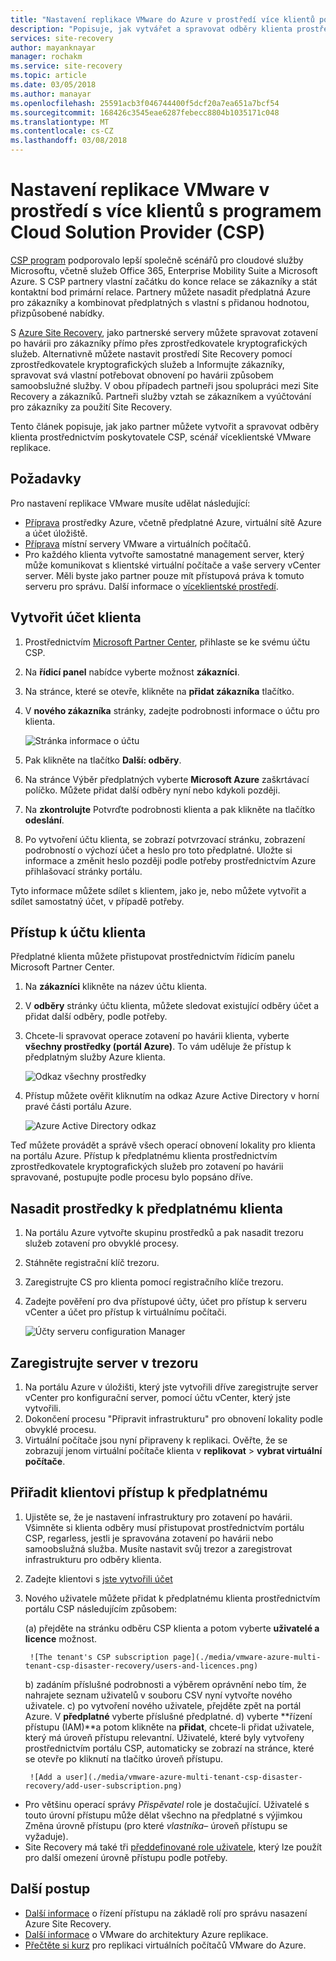 ```yaml
---
title: "Nastavení replikace VMware do Azure v prostředí více klientů pomocí Site Recovery a program Cloud Solution Provider (CSP) | Microsoft Docs"
description: "Popisuje, jak vytvářet a spravovat odběry klienta prostřednictvím zprostředkovatele kryptografických služeb a nasazení Azure Site Recovery v instalačním programu více klientů"
services: site-recovery
author: mayanknayar
manager: rochakm
ms.service: site-recovery
ms.topic: article
ms.date: 03/05/2018
ms.author: manayar
ms.openlocfilehash: 25591acb3f046744400f5dcf20a7ea651a7bcf54
ms.sourcegitcommit: 168426c3545eae6287febecc8804b1035171c048
ms.translationtype: MT
ms.contentlocale: cs-CZ
ms.lasthandoff: 03/08/2018
---
```

# <a name="set-up-vmware-replication-in-a-multi-tenancy-environment-with-the-cloud-solution-provider-csp-program"></a>Nastavení replikace VMware v prostředí s více klientů s programem Cloud Solution Provider (CSP)

[CSP program](https://partner.microsoft.com/en-US/cloud-solution-provider) podporovalo lepší společně scénářů pro cloudové služby Microsoftu, včetně služeb Office 365, Enterprise Mobility Suite a Microsoft Azure. S CSP partnery vlastní začátku do konce relace se zákazníky a stát kontaktní bod primární relace. Partnery můžete nasadit předplatná Azure pro zákazníky a kombinovat předplatných s vlastní s přidanou hodnotou, přizpůsobené nabídky.

S [Azure Site Recovery](site-recovery-overview.md), jako partnerské servery můžete spravovat zotavení po havárii pro zákazníky přímo přes zprostředkovatele kryptografických služeb. Alternativně můžete nastavit prostředí Site Recovery pomocí zprostředkovatele kryptografických služeb a Informujte zákazníky, spravovat svá vlastní potřebovat obnovení po havárii způsobem samoobslužné služby. V obou případech partneři jsou spolupráci mezi Site Recovery a zákazníků. Partneři služby vztah se zákazníkem a vyúčtování pro zákazníky za použití Site Recovery.

Tento článek popisuje, jak jako partner můžete vytvořit a spravovat odběry klienta prostřednictvím poskytovatele CSP, scénář víceklientské VMware replikace.

## <a name="prerequisites"></a>Požadavky

Pro nastavení replikace VMware musíte udělat následující:

- [Příprava](tutorial-prepare-azure.md) prostředky Azure, včetně předplatné Azure, virtuální sítě Azure a účet úložiště.
- [Příprava](vmware-azure-tutorial-prepare-on-premises.md) místní servery VMware a virtuálních počítačů. 
- Pro každého klienta vytvořte samostatné management server, který může komunikovat s klientské virtuální počítače a vaše servery vCenter server. Měli byste jako partner pouze mít přístupová práva k tomuto serveru pro správu. Další informace o [víceklientské prostředí](vmware-azure-multi-tenant-overview.md).

## <a name="create-a-tenant-account"></a>Vytvořit účet klienta

1. Prostřednictvím [Microsoft Partner Center](https://partnercenter.microsoft.com/), přihlaste se ke svému účtu CSP.
2. Na **řídicí panel** nabídce vyberte možnost **zákazníci**.
3. Na stránce, které se otevře, klikněte na **přidat zákazníka** tlačítko.
4. V **nového zákazníka** stránky, zadejte podrobnosti informace o účtu pro klienta. 

    ![Stránka informace o účtu](./media/vmware-azure-multi-tenant-csp-disaster-recovery/customer-add-filled.png)

5. Pak klikněte na tlačítko **Další: odběry**.
6. Na stránce Výběr předplatných vyberte **Microsoft Azure** zaškrtávací políčko. Můžete přidat další odběry nyní nebo kdykoli později.
7. Na **zkontrolujte** Potvrďte podrobnosti klienta a pak klikněte na tlačítko **odeslání**.
8. Po vytvoření účtu klienta, se zobrazí potvrzovací stránku, zobrazení podrobností o výchozí účet a heslo pro toto předplatné. Uložte si informace a změnit heslo později podle potřeby prostřednictvím Azure přihlašovací stránky portálu.

Tyto informace můžete sdílet s klientem, jako je, nebo můžete vytvořit a sdílet samostatný účet, v případě potřeby.

## <a name="access-the-tenant-account"></a>Přístup k účtu klienta

Předplatné klienta můžete přistupovat prostřednictvím řídicím panelu Microsoft Partner Center.

1. Na **zákazníci** klikněte na název účtu klienta.
2. V **odběry** stránky účtu klienta, můžete sledovat existující odběry účet a přidat další odběry, podle potřeby.
3. Chcete-li spravovat operace zotavení po havárii klienta, vyberte **všechny prostředky (portál Azure)**. To vám uděluje že přístup k předplatným služby Azure klienta.

    ![Odkaz všechny prostředky](./media/vmware-azure-multi-tenant-csp-disaster-recovery/all-resources-select.png)  

4. Přístup můžete ověřit kliknutím na odkaz Azure Active Directory v horní pravé části portálu Azure.

    ![Azure Active Directory odkaz](./media/vmware-azure-multi-tenant-csp-disaster-recovery/aad-admin-display.png)

Teď můžete provádět a správě všech operací obnovení lokality pro klienta na portálu Azure. Přístup k předplatnému klienta prostřednictvím zprostředkovatele kryptografických služeb pro zotavení po havárii spravované, postupujte podle procesu bylo popsáno dříve.

## <a name="deploy-resources-to-the-tenant-subscription"></a>Nasadit prostředky k předplatnému klienta

1. Na portálu Azure vytvořte skupinu prostředků a pak nasadit trezoru služeb zotavení pro obvyklé procesy.
2. Stáhněte registrační klíč trezoru.
3. Zaregistrujte CS pro klienta pomocí registračního klíče trezoru.

4. Zadejte pověření pro dva přístupové účty, účet pro přístup k serveru vCenter a účet pro přístup k virtuálnímu počítači.

    ![Účty serveru configuration Manager](./media/vmware-azure-multi-tenant-csp-disaster-recovery/config-server-account-display.png)

## <a name="register-servers-in-the-vault"></a>Zaregistrujte server v trezoru

1. Na portálu Azure v úložišti, který jste vytvořili dříve zaregistrujte server vCenter pro konfigurační server, pomocí účtu vCenter, který jste vytvořili. 
2. Dokončení procesu "Připravit infrastrukturu" pro obnovení lokality podle obvyklé procesu.
3. Virtuální počítače jsou nyní připraveny k replikaci. Ověřte, že se zobrazují jenom virtuální počítače klienta v **replikovat** > **vybrat virtuální počítače**.


## <a name="assign-tenant-access-to-the-subscription"></a>Přiřadit klientovi přístup k předplatnému

1. Ujistěte se, že je nastavení infrastruktury pro zotavení po havárii. Všimněte si klienta odběry musí přistupovat prostřednictvím portálu CSP, regarless, jestli je spravována zotavení po havárii nebo samoobslužná služba. Musíte nastavit svůj trezor a zaregistrovat infrastrukturu pro odběry klienta.
2. Zadejte klientovi s [jste vytvořili účet](#create-a-tenant-account)
3. Nového uživatele můžete přidat k předplatnému klienta prostřednictvím portálu CSP následujícím způsobem:

    (a) přejděte na stránku odběru CSP klienta a potom vyberte **uživatelé a licence** možnost.

        ![The tenant's CSP subscription page](./media/vmware-azure-multi-tenant-csp-disaster-recovery/users-and-licences.png)

    b) zadáním příslušné podrobnosti a výběrem oprávnění nebo tím, že nahrajete seznam uživatelů v souboru CSV nyní vytvořte nového uživatele.
    c) po vytvoření nového uživatele, přejděte zpět na portál Azure. V **předplatné** vyberte příslušné předplatné.
    d) vyberte **řízení přístupu (IAM)**a potom klikněte na **přidat**, chcete-li přidat uživatele, který má úroveň přístupu relevantní. Uživatelé, které byly vytvořeny prostřednictvím portálu CSP, automaticky se zobrazí na stránce, které se otevře po kliknutí na tlačítko úroveň přístupu.

        ![Add a user](./media/vmware-azure-multi-tenant-csp-disaster-recovery/add-user-subscription.png)

- Pro většinu operací správy *Přispěvatel* role je dostačující. Uživatelé s touto úrovní přístupu může dělat všechno na předplatné s výjimkou Změna úrovně přístupu (pro které *vlastníka*– úroveň přístupu se vyžaduje).
- Site Recovery má také tři [předdefinované role uživatele](site-recovery-role-based-linked-access-control.md), který lze použít pro další omezení úrovně přístupu podle potřeby.

## <a name="next-steps"></a>Další postup
- [Další informace](site-recovery-role-based-linked-access-control.md) o řízení přístupu na základě rolí pro správu nasazení Azure Site Recovery.
- [Další informace](vmware-azure-architecture.md) o VMware do architektury Azure replikace.
- [Přečtěte si kurz](vmware-azure-tutorial.md) pro replikaci virtuálních počítačů VMware do Azure.
